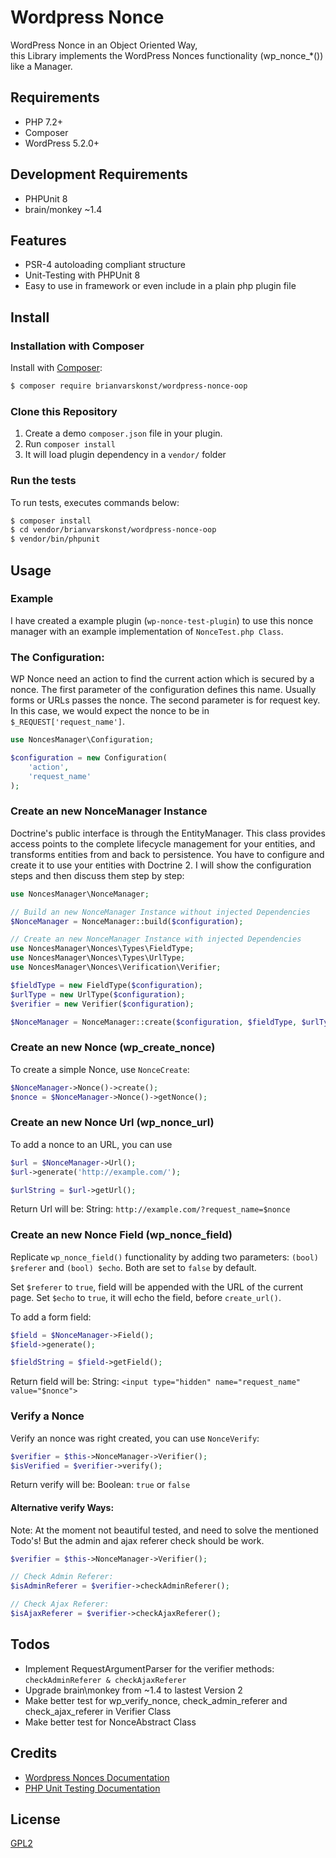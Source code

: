 # Wordpress Nonce
WordPress Nonce in an Object Oriented Way,\
this Library implements the WordPress Nonces functionality (wp_nonce_*()) like a Manager.

## Requirements
- PHP 7.2+
- Composer
- WordPress 5.2.0+

## Development Requirements
- PHPUnit 8
- brain/monkey ~1.4

## Features
* PSR-4 autoloading compliant structure
* Unit-Testing with PHPUnit 8
* Easy to use in framework or even include in a plain php plugin file

## Install
### Installation with Composer

Install with [Composer](https://getcomposer.org):

```sh
$ composer require brianvarskonst/wordpress-nonce-oop
```

### Clone this Repository
1. Create a demo `composer.json` file in your plugin.
2. Run `composer install`
3. It will load plugin dependency in a `vendor/` folder

### Run the tests
To run tests, executes commands below:

```sh
$ composer install
$ cd vendor/brianvarskonst/wordpress-nonce-oop
$ vendor/bin/phpunit
```

## Usage
### Example
I have created a example plugin (`wp-nonce-test-plugin`) to use this nonce manager with an example implementation of `NonceTest.php Class`.

### The Configuration:
WP Nonce need an action to find the current action which is secured by a nonce. The first parameter of the configuration defines this name. Usually forms or URLs passes the nonce. The second parameter is for request key. In this case, we would expect the nonce to be in `$_REQUEST['request_name']`.

```php
use NoncesManager\Configuration;

$configuration = new Configuration( 
	'action', 
	'request_name' 
);
```

### Create an new NonceManager Instance
Doctrine's public interface is through the EntityManager. This class provides access points to the complete lifecycle management for your entities, and transforms entities from and back to persistence. You have to configure and create it to use your entities with Doctrine 2. I will show the configuration steps and then discuss them step by step:

```php
use NoncesManager\NonceManager;

// Build an new NonceManager Instance without injected Dependencies 
$NonceManager = NonceManager::build($configuration);

// Create an new NonceManager Instance with injected Dependencies
use NoncesManager\Nonces\Types\FieldType;
use NoncesManager\Nonces\Types\UrlType;
use NoncesManager\Nonces\Verification\Verifier;

$fieldType = new FieldType($configuration);
$urlType = new UrlType($configuration);
$verifier = new Verifier($configuration);

$NonceManager = NonceManager::create($configuration, $fieldType, $urlType, $verifier);
```

### Create an new Nonce (wp_create_nonce)
To create a simple Nonce, use `NonceCreate`:

```php
$NonceManager->Nonce()->create();
$nonce = $NonceManager->Nonce()->getNonce();
```

### Create an new Nonce Url (wp_nonce_url)
To add a nonce to an URL, you can use

```php
$url = $NonceManager->Url();
$url->generate('http://example.com/');

$urlString = $url->getUrl();
```
Return Url will be: String: `http://example.com/?request_name=$nonce`

### Create an new Nonce Field (wp_nonce_field)
Replicate `wp_nonce_field()` functionality by adding two parameters: `(bool) $referer` and `(bool) $echo`. Both are set to `false` by default. 

Set `$referer` to `true`, field will be appended with the URL of the current page. 
Set `$echo` to `true`, it will echo the field, before `create_url()`.

To add a form field:

```php
$field = $NonceManager->Field();
$field->generate();

$fieldString = $field->getField();
```
Return field will be: String: `<input type="hidden" name="request_name" value="$nonce">`

### Verify a Nonce
Verify an nonce was right created, you can use `NonceVerify`:

```php
$verifier = $this->NonceManager->Verifier();
$isVerified = $verifier->verify();
```

Return verify will be: Boolean: `true` or `false`

#### Alternative verify Ways:
Note: At the moment not beautiful tested, and need to solve the mentioned Todo's!
But the admin and ajax referer check should be work.

```php
$verifier = $this->NonceManager->Verifier();

// Check Admin Referer:
$isAdminReferer = $verifier->checkAdminReferer();

// Check Ajax Referer:
$isAjaxReferer = $verifier->checkAjaxReferer();
```

## Todos
- Implement RequestArgumentParser for the verifier methods: `checkAdminReferer & checkAjaxReferer`
- Upgrade brain\monkey from ~1.4 to lastest Version 2
- Make better test for wp_verify_nonce, check_admin_referer and check_ajax_referer in Verifier Class
- Make better test for NonceAbstract Class

## Credits
* [Wordpress Nonces Documentation](https://codex.wordpress.org/WordPress_Nonces)
* [PHP Unit Testing Documentation](https://phpunit.de)

## License
[GPL2](https://www.gnu.de/documents/gpl-2.0.en.html)